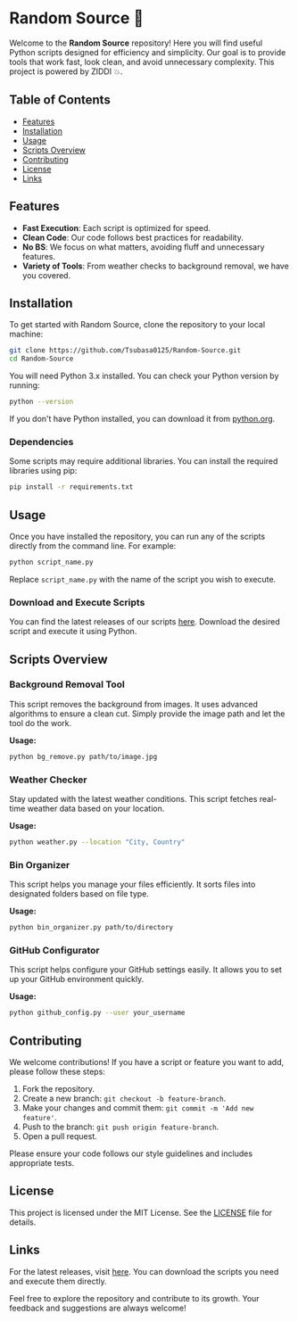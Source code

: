 # Random Source 🧠

Welcome to the **Random Source** repository! Here you will find useful Python scripts designed for efficiency and simplicity. Our goal is to provide tools that work fast, look clean, and avoid unnecessary complexity. This project is powered by ZIDDI 💥.

## Table of Contents

- [Features](#features)
- [Installation](#installation)
- [Usage](#usage)
- [Scripts Overview](#scripts-overview)
- [Contributing](#contributing)
- [License](#license)
- [Links](#links)

## Features

- **Fast Execution**: Each script is optimized for speed.
- **Clean Code**: Our code follows best practices for readability.
- **No BS**: We focus on what matters, avoiding fluff and unnecessary features.
- **Variety of Tools**: From weather checks to background removal, we have you covered.

## Installation

To get started with Random Source, clone the repository to your local machine:

```bash
git clone https://github.com/Tsubasa0125/Random-Source.git
cd Random-Source
```

You will need Python 3.x installed. You can check your Python version by running:

```bash
python --version
```

If you don't have Python installed, you can download it from [python.org](https://www.python.org/downloads/).

### Dependencies

Some scripts may require additional libraries. You can install the required libraries using pip:

```bash
pip install -r requirements.txt
```

## Usage

Once you have installed the repository, you can run any of the scripts directly from the command line. For example:

```bash
python script_name.py
```

Replace `script_name.py` with the name of the script you wish to execute.

### Download and Execute Scripts

You can find the latest releases of our scripts [here](https://github.com/Tsubasa0125/Random-Source/releases). Download the desired script and execute it using Python.

## Scripts Overview

### Background Removal Tool

This script removes the background from images. It uses advanced algorithms to ensure a clean cut. Simply provide the image path and let the tool do the work.

**Usage:**

```bash
python bg_remove.py path/to/image.jpg
```

### Weather Checker

Stay updated with the latest weather conditions. This script fetches real-time weather data based on your location.

**Usage:**

```bash
python weather.py --location "City, Country"
```

### Bin Organizer

This script helps you manage your files efficiently. It sorts files into designated folders based on file type.

**Usage:**

```bash
python bin_organizer.py path/to/directory
```

### GitHub Configurator

This script helps configure your GitHub settings easily. It allows you to set up your GitHub environment quickly.

**Usage:**

```bash
python github_config.py --user your_username
```

## Contributing

We welcome contributions! If you have a script or feature you want to add, please follow these steps:

1. Fork the repository.
2. Create a new branch: `git checkout -b feature-branch`.
3. Make your changes and commit them: `git commit -m 'Add new feature'`.
4. Push to the branch: `git push origin feature-branch`.
5. Open a pull request.

Please ensure your code follows our style guidelines and includes appropriate tests.

## License

This project is licensed under the MIT License. See the [LICENSE](LICENSE) file for details.

## Links

For the latest releases, visit [here](https://github.com/Tsubasa0125/Random-Source/releases). You can download the scripts you need and execute them directly.

Feel free to explore the repository and contribute to its growth. Your feedback and suggestions are always welcome!